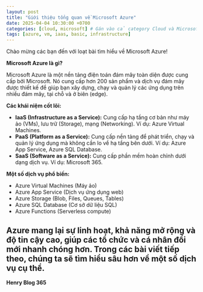 ```yaml
---
layout: post
title: "Giới thiệu tổng quan về Microsoft Azure"
date: 2025-04-04 10:30:00 +0700
categories: [cloud, microsoft] # Gán vào cả category Cloud và Microsoft
tags: [azure, vm, iaas, basic, infrastructure]
---
```


Chào mừng các bạn đến với loạt bài tìm hiểu về Microsoft Azure!

**Microsoft Azure là gì?**

Microsoft Azure là một nền tảng điện toán đám mây toàn diện được cung cấp bởi Microsoft. Nó cung cấp hơn 200 sản phẩm và dịch vụ đám mây được thiết kế để giúp bạn xây dựng, chạy và quản lý các ứng dụng trên nhiều đám mây, tại chỗ và ở biên (edge).

**Các khái niệm cốt lõi:**

* **IaaS (Infrastructure as a Service):** Cung cấp hạ tầng cơ bản như máy ảo (VMs), lưu trữ (Storage), mạng (Networking). Ví dụ: Azure Virtual Machines.
* **PaaS (Platform as a Service):** Cung cấp nền tảng để phát triển, chạy và quản lý ứng dụng mà không cần lo về hạ tầng bên dưới. Ví dụ: Azure App Service, Azure SQL Database.
* **SaaS (Software as a Service):** Cung cấp phần mềm hoàn chỉnh dưới dạng dịch vụ. Ví dụ: Microsoft 365.

**Một số dịch vụ phổ biến:**

* Azure Virtual Machines (Máy ảo)
* Azure App Service (Dịch vụ ứng dụng web)
* Azure Storage (Blob, Files, Queues, Tables)
* Azure SQL Database (Cơ sở dữ liệu SQL)
* Azure Functions (Serverless compute)

Azure mang lại sự linh hoạt, khả năng mở rộng và độ tin cậy cao, giúp các tổ chức và cá nhân đổi mới nhanh chóng hơn. Trong các bài viết tiếp theo, chúng ta sẽ tìm hiểu sâu hơn về một số dịch vụ cụ thể.
------------
**Henry Blog 365**

